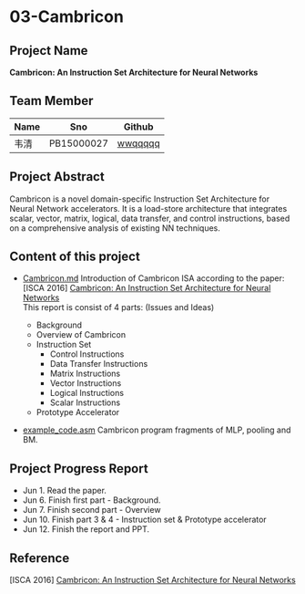 # 03-Cambricon

## Project Name
**Cambricon: An Instruction Set Architecture for Neural Networks**

## Team Member
| Name | Sno | Github |
|------|-----|--------|
| 韦清 | PB15000027 | [wwqqqqq](https://github.com/wwqqqqq) |

## Project Abstract
Cambricon is a novel domain-specific Instruction Set Architecture for Neural Network accelerators. It is a load-store architecture that integrates scalar, vector, matrix, logical, data transfer, and control instructions, based on a comprehensive analysis of existing NN techniques.

## Content of this project 
- [Cambricon.md](https://github.com/wwqqqqq/2018s-final-projects/blob/master/03-Cambricon/Cambricon.md)
    Introduction of Cambricon ISA according to the paper: [ISCA 2016] [Cambricon: An Instruction Set Architecture for Neural Networks](https://ieeexplore.ieee.org/document/7551409/?reload=true)    
    This report is consist of 4 parts: (Issues and Ideas)
    * Background
    * Overview of Cambricon
    * Instruction Set
        * Control Instructions
        * Data Transfer Instructions
        * Matrix Instructions
        * Vector Instructions
        * Logical Instructions
        * Scalar Instructions
    * Prototype Accelerator

- [example_code.asm](https://github.com/wwqqqqq/2018s-final-projects/blob/master/03-Cambricon/example_code.asm)
    Cambricon program fragments of MLP, pooling and BM.

## Project Progress Report
* Jun 1. Read the paper.
* Jun 6. Finish first part - Background.
* Jun 7. Finish second part - Overview
* Jun 10. Finish part 3 & 4 - Instruction set & Prototype accelerator
* Jun 12. Finish the report and PPT.

## Reference
[ISCA 2016] [Cambricon: An Instruction Set Architecture for Neural Networks](https://ieeexplore.ieee.org/document/7551409/?reload=true)  
